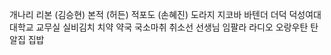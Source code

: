 개나리
리본 (김승현)
본적 (허든)
적포도 (손혜진)
도라지
지코바
바텐더
더덕
덕성여대
대학교
교무실
실비김치
치약
약국
국소마취
취소선
선생님
임팔라
라디오
오랑우탄
탄알집
집밥